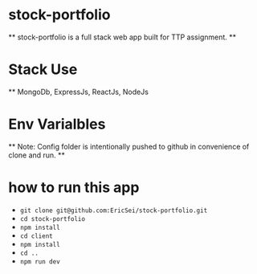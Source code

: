 # stock-portfolio

** stock-portfolio is a full stack web app built for TTP assignment. **

# Stack Use

** MongoDb, ExpressJs, ReactJs, NodeJs

# Env Varialbles

** Note: Config folder is intentionally pushed to github in convenience of clone and run. **

# how to run this app

* `git clone git@github.com:EricSei/stock-portfolio.git`
* `cd stock-portfolio`
* `npm install`
* `cd client`
* `npm install`
* `cd ..`
* `npm run dev`
